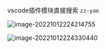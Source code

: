 vscode插件模块直接搜索 `zz-yao`



![image-20221012224214755](https://qn.huat.xyz/mac/20221012224214.png)







![image-20221012224330440](https://qn.huat.xyz/mac/20221012224330.png)
